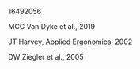 16492056


MCC Van Dyke et al., 2019

JT Harvey, Applied Ergonomics, 2002

DW Ziegler et al., 2005

